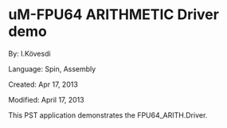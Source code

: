 # uM-FPU64 ARITHMETIC Driver demo

By: I.Kövesdi

Language: Spin, Assembly

Created: Apr 17, 2013

Modified: April 17, 2013

This PST application demonstrates the FPU64\_ARITH.Driver.
